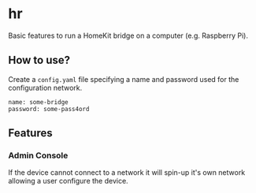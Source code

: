 # hr

Basic features to run a HomeKit bridge on a computer (e.g. Raspberry Pi).

## How to use?

Create a `config.yaml` file specifying a name and password used for the configuration network.

```
name: some-bridge
password: some-pass4ord
```

## Features

### Admin Console

If the device cannot connect to a network it will spin-up it's own network allowing a user configure the device.
